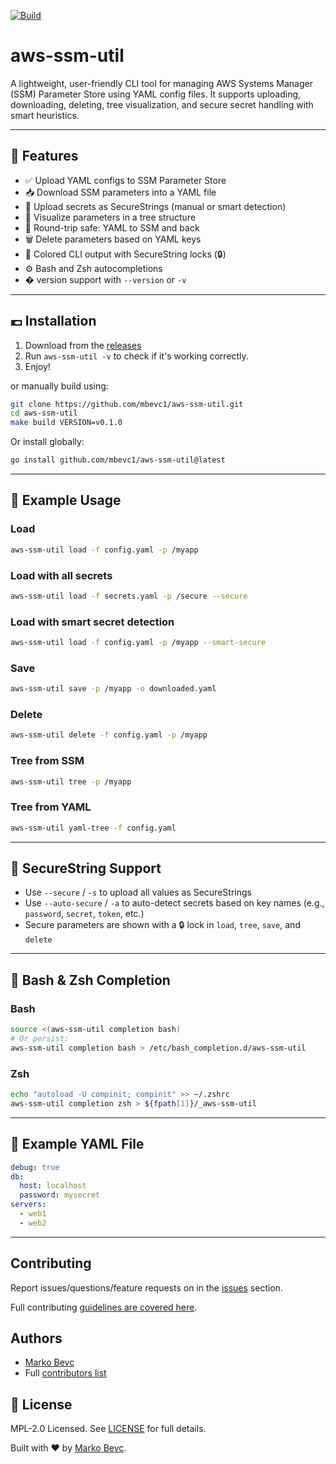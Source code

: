 [![Build](https://github.com/mbevc1/aws-ssm-util/actions/workflows/build.yaml/badge.svg)](https://github.com/mbevc1/aws-ssm-util/actions/workflows/build.yaml)

# aws-ssm-util

A lightweight, user-friendly CLI tool for managing AWS Systems Manager (SSM) Parameter Store using YAML config files. It supports uploading, downloading, deleting, tree visualization, and secure secret handling with smart heuristics.

---

## 🚀 Features

- ✅ Upload YAML configs to SSM Parameter Store
- 📥 Download SSM parameters into a YAML file
- 🔐 Upload secrets as SecureStrings (manual or smart detection)
- 🌲 Visualize parameters in a tree structure
- 🔄 Round-trip safe: YAML to SSM and back
- 🗑️ Delete parameters based on YAML keys
- 🎨 Colored CLI output with SecureString locks (🔒)
- ⚙️ Bash and Zsh autocompletions
- � version support with `--version` or `-v`

---

## 💶 Installation

1. Download from the [releases](https://github.com/mbevc1/aws-ssm-util/releases)
2. Run `aws-ssm-util -v` to check if it's working correctly.
3. Enjoy!

or manually build using:

```bash
git clone https://github.com/mbevc1/aws-ssm-util.git
cd aws-ssm-util
make build VERSION=v0.1.0
```

Or install globally:

```bash
go install github.com/mbevc1/aws-ssm-util@latest
```

---

## 🧪 Example Usage

### Load
```bash
aws-ssm-util load -f config.yaml -p /myapp
```

### Load with all secrets
```bash
aws-ssm-util load -f secrets.yaml -p /secure --secure
```

### Load with smart secret detection
```bash
aws-ssm-util load -f config.yaml -p /myapp --smart-secure
```

### Save
```bash
aws-ssm-util save -p /myapp -o downloaded.yaml
```

### Delete
```bash
aws-ssm-util delete -f config.yaml -p /myapp
```

### Tree from SSM
```bash
aws-ssm-util tree -p /myapp
```

### Tree from YAML
```bash
aws-ssm-util yaml-tree -f config.yaml
```

---

## 🔐 SecureString Support

- Use `--secure` / `-s` to upload all values as SecureStrings
- Use `--auto-secure` / `-a` to auto-detect secrets based on key names (e.g., `password`, `secret`, `token`, etc.)
- Secure parameters are shown with a 🔒 lock in `load`, `tree`, `save`, and `delete`

---

## 🧩 Bash & Zsh Completion

### Bash
```bash
source <(aws-ssm-util completion bash)
# Or persist:
aws-ssm-util completion bash > /etc/bash_completion.d/aws-ssm-util
```

### Zsh
```bash
echo "autoload -U compinit; compinit" >> ~/.zshrc
aws-ssm-util completion zsh > ${fpath[1]}/_aws-ssm-util
```

---

## 🧰 Example YAML File

```yaml
debug: true
db:
  host: localhost
  password: mysecret
servers:
  - web1
  - web2
```

---

## Contributing

Report issues/questions/feature requests on in the [issues](https://github.com/mbevc1/aws-ssm-util/issues/new) section.

Full contributing [guidelines are covered here](.github/CONTRIBUTING.md).

## Authors

* [Marko Bevc](https://github.com/mbevc1)
* Full [contributors list](https://github.com/mbevc1/aws-ssm-util/graphs/contributors)

## 📄 License

MPL-2.0 Licensed. See [LICENSE](LICENSE) for full details.
<!-- https://choosealicense.com/licenses/ -->

Built with ❤️  by [Marko Bevc](https://github.com/mbevc1).
